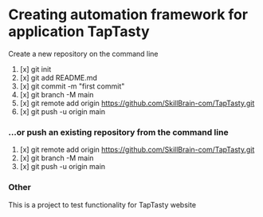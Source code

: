 # **Creating automation framework for application TapTasty**

Create a new repository on the command line

1. [x] git init
2. [x] git add README.md
3. [x] git commit -m "first commit"
4. [x] git branch -M main
5. [x] git remote add origin https://github.com/SkillBrain-com/TapTasty.git
6. [x] git push -u origin main

### **…or push an existing repository from the command line**

1. [x] git remote add origin https://github.com/SkillBrain-com/TapTasty.git
2. [x] git branch -M main
3. [x] git push -u origin main

### **Other**

This is a project to test functionality for TapTasty website
